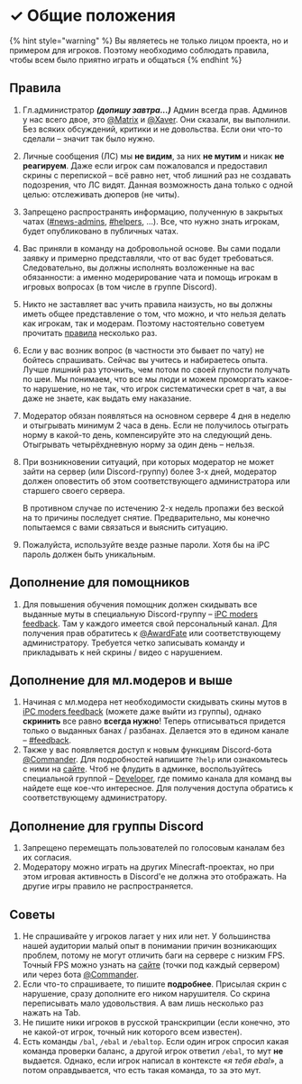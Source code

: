 # ✓ Общие положения

{% hint style="warning" %}
Вы являетесь не только лицом проекта, но и примером для игроков. Поэтому необходимо соблюдать правила, чтобы всем было приятно играть и общаться
{% endhint %}

## Правила

1. Гл.администратор _**\(допишу завтра...\)**_  Админ всегда прав. Админов у нас всего двое, это [@Matrix](//discord.com/users/194419590694961152) и [@Xaver](//discord.com/users/177255966952259584). Они сказали, вы выполнили. Без всяких обсуждений, критики и не довольства. Если они что-то сделали – значит так было нужно.
2. Личные сообщения \(ЛС\) мы **не видим**, за них **не мутим** и никак **не реагируем**. Даже если игрок сам пожаловался и предоставил скрины с перепиской – всё равно нет, чтоб лишний раз не создавать подозрения, что ЛС видят. Данная возможность дана только с одной целью: отслеживать дюперов \(не читы\).
3. Запрещено распространять информацию, полученную в закрытых чатах \([\#news-admins](//discord.com/channels/292021813528231948/656484070020349974), [\#helpers](//discord.com/channels/292021813528231948/660576753621794829), …\). Все, что нужно знать игрокам, будет опубликовано в публичных чатах. 
4. Вас приняли в команду на добровольной основе. Вы сами подали заявку и примерно представляли, что от вас будет требоваться. Следовательно, вы должны исполнять возложенные на вас обязанности: а именно модерирование чата и помощь игрокам в игровых вопросах \(в том числе в группе Discord\). 
5. Никто не заставляет вас учить правила наизусть, но вы должны иметь общее представление о том, что можно, и что нельзя делать как игрокам, так и модерам. Поэтому настоятельно советуем прочитать [правила](//iplaycraft.ru/go/rules) несколько раз.
6. Если у вас возник вопрос \(в частности это бывает по чату\) не бойтесь спрашивать. Сейчас вы учитесь и набираетесь опыта. Лучше лишний раз уточнить, чем потом по своей глупости получать по шеи. Мы понимаем, что все мы люди и можем проморгать какое-то нарушение, но не так, что игрок систематически срет в чат, а вы даже не знаете, как выдать ему наказание. 
7. Модератор обязан появляться на основном сервере 4 дня в неделю и отыгрывать минимум 2 часа в день. Если не получилось отыграть норму в какой-то день, компенсируйте это на следующий день. Отыгрывать четырёхдневную норму за один день – нельзя.
8. При возникновении ситуаций, при которых модератор не может зайти на сервер \(или Discord-группу\) более 3-х дней, модератор должен оповестить об этом соответствующего администратора или старшего своего сервера.

   В противном случае по истечению 2-х недель пропажи без веской на то причины последует снятие. Предварительно, мы конечно попытаемся с вами связаться и выяснить ситуацию.  

9. Пожалуйста, используйте везде разные пароли. Хотя бы на iPC пароль должен быть уникальным.

## Дополнение для помощников

1. Для повышения обучения помощник должен скидывать все выданные муты в специальную Discord-группу – [iPC moders feedback](//discord.gg/mffmgrx). Там у каждого имеется свой персональный канал. Для получения прав обратитесь к [@AwardFate](//discord.com/users/327848335857811456) или соответствующему администратору.  Требуется четко записывать команду и прикладывать к ней скрины / видео с нарушением.

## Дополнение для мл.модеров и выше

1. Начиная с мл.модера нет необходимости скидывать скины мутов в [iPC moders feedback](//discord.gg/mffmgrx) \(можете даже выйти из группы\), однако **скринить** все равно **всегда нужно**! Теперь отписываться придется только о выданных банах / разбанах. Делается это в едином канале – [\#feedback](//discord.com/channels/292021813528231948/652635936043040769). 
2. Также у вас появляется доступ к новым функциям Discord-бота [@Commander](//discord.com/users/653192844697141259). Для подробностей напишите `?help` или ознакомьтесь с ними на [сайте](//ipc.i96.dev/bots/commander). Чтоб не флудить в админке, воспользуйтесь специальной группой – [Developer](//discord.gg/Z3VAEme), где помимо канала для команд вы найдете еще кое-что интересное. Для получения доступа обратись к соответствующему администратору.

## Дополнение для группы Discord

1. Запрещено перемещать пользователей по голосовым каналам без их согласия.
2. Модератору можно играть на других Minecraft-проектах, но при этом игровая активность в Discord'e не должна это отображать. На другие игры правило не распространяется.

## Советы

1. Не спрашивайте у игроков лагает у них или нет. У большинства нашей аудитории малый опыт в понимании причин возникающих проблем, потому не могут отличить баги на сервере с низким FPS. Точный FPS можно узнать на [сайте](//iplaycraft.ru) \(точки под каждый сервером\) или через бота [@Commander](//discord.com/users/653192844697141259).
2. Если что-то спрашиваете, то пишите **подробнее**. Присылая скрин с нарушение, сразу дополните его ником нарушителя. Со скрина переписывать мало удовольствия. А вам лишь несколько раз нажать на Tab.
3. Не пишите ники игроков в русской транскрипции \(если конечно, это не какой-от игрок, точный ник которого всем известен\).
4. Есть команды `/bal`, `/ebal` и `/ebaltop`. Если один игрок спросил какая команда проверки баланс, а другой игрок ответил `/ebal`, то мут **не** выдается. Однако, если игрок написал в контексте «_я тебя ebal_», а потом оправдывается, что есть такая команда, то за это мут.

